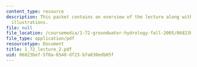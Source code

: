 ```yaml
---
content_type: resource
description: This packet contains an overview of the lecture along with diagrams and
  illustrations.
file: null
file_location: /coursemedia/1-72-groundwater-hydrology-fall-2005/06823bef5f8a6540df23b7a830edb85f_1_72_lecture_2.pdf
file_type: application/pdf
resourcetype: Document
title: 1_72_lecture_2.pdf
uid: 06823bef-5f8a-6540-df23-b7a830edb85f
---
```

